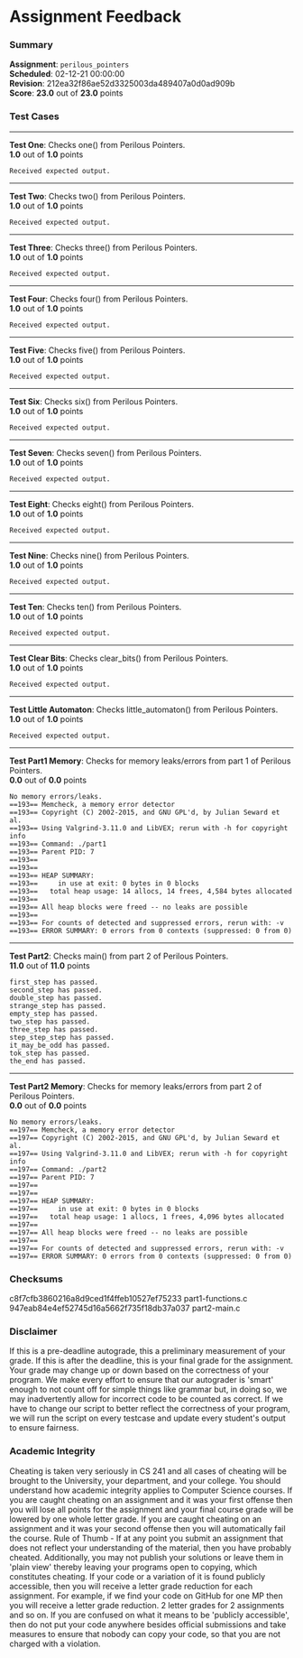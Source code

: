# Assignment Feedback

### Summary

**Assignment**: `perilous_pointers`  
**Scheduled**: 02-12-21 00:00:00  
**Revision**: 212ea32f86ae52d3325003da489407a0d0ad909b  
**Score**: **23.0** out of **23.0** points

### Test Cases
---

**Test One**: Checks one() from Perilous Pointers.  
**1.0** out of **1.0** points
```
Received expected output.
```
---

**Test Two**: Checks two() from Perilous Pointers.  
**1.0** out of **1.0** points
```
Received expected output.
```
---

**Test Three**: Checks three() from Perilous Pointers.  
**1.0** out of **1.0** points
```
Received expected output.
```
---

**Test Four**: Checks four() from Perilous Pointers.  
**1.0** out of **1.0** points
```
Received expected output.
```
---

**Test Five**: Checks five() from Perilous Pointers.  
**1.0** out of **1.0** points
```
Received expected output.
```
---

**Test Six**: Checks six() from Perilous Pointers.  
**1.0** out of **1.0** points
```
Received expected output.
```
---

**Test Seven**: Checks seven() from Perilous Pointers.  
**1.0** out of **1.0** points
```
Received expected output.
```
---

**Test Eight**: Checks eight() from Perilous Pointers.  
**1.0** out of **1.0** points
```
Received expected output.
```
---

**Test Nine**: Checks nine() from Perilous Pointers.  
**1.0** out of **1.0** points
```
Received expected output.
```
---

**Test Ten**: Checks ten() from Perilous Pointers.  
**1.0** out of **1.0** points
```
Received expected output.
```
---

**Test Clear Bits**: Checks clear_bits() from Perilous Pointers.  
**1.0** out of **1.0** points
```
Received expected output.
```
---

**Test Little Automaton**: Checks little_automaton() from Perilous Pointers.  
**1.0** out of **1.0** points
```
Received expected output.
```
---

**Test Part1 Memory**: Checks for memory leaks/errors from part 1 of Perilous Pointers.  
**0.0** out of **0.0** points
```
No memory errors/leaks.
==193== Memcheck, a memory error detector
==193== Copyright (C) 2002-2015, and GNU GPL'd, by Julian Seward et al.
==193== Using Valgrind-3.11.0 and LibVEX; rerun with -h for copyright info
==193== Command: ./part1
==193== Parent PID: 7
==193== 
==193== 
==193== HEAP SUMMARY:
==193==     in use at exit: 0 bytes in 0 blocks
==193==   total heap usage: 14 allocs, 14 frees, 4,584 bytes allocated
==193== 
==193== All heap blocks were freed -- no leaks are possible
==193== 
==193== For counts of detected and suppressed errors, rerun with: -v
==193== ERROR SUMMARY: 0 errors from 0 contexts (suppressed: 0 from 0)
```
---

**Test Part2**: Checks main() from part 2 of Perilous Pointers.  
**11.0** out of **11.0** points
```
first_step has passed.
second_step has passed.
double_step has passed.
strange_step has passed.
empty_step has passed.
two_step has passed.
three_step has passed.
step_step_step has passed.
it_may_be_odd has passed.
tok_step has passed.
the_end has passed.
```
---

**Test Part2 Memory**: Checks for memory leaks/errors from part 2 of Perilous Pointers.  
**0.0** out of **0.0** points
```
No memory errors/leaks.
==197== Memcheck, a memory error detector
==197== Copyright (C) 2002-2015, and GNU GPL'd, by Julian Seward et al.
==197== Using Valgrind-3.11.0 and LibVEX; rerun with -h for copyright info
==197== Command: ./part2
==197== Parent PID: 7
==197== 
==197== 
==197== HEAP SUMMARY:
==197==     in use at exit: 0 bytes in 0 blocks
==197==   total heap usage: 1 allocs, 1 frees, 4,096 bytes allocated
==197== 
==197== All heap blocks were freed -- no leaks are possible
==197== 
==197== For counts of detected and suppressed errors, rerun with: -v
==197== ERROR SUMMARY: 0 errors from 0 contexts (suppressed: 0 from 0)
```
### Checksums

c8f7cfb3860216a8d9ced1f4ffeb10527ef75233 part1-functions.c  
947eab84e4ef52745d16a5662f735f18db37a037 part2-main.c


### Disclaimer
If this is a pre-deadline autograde, this a preliminary measurement of your grade.
If this is after the deadline, this is your final grade for the assignment.
Your grade may change up or down based on the correctness of your program.
We make every effort to ensure that our autograder is 'smart' enough to not count off
for simple things like grammar but, in doing so, we may inadvertently allow for
incorrect code to be counted as correct.
If we have to change our script to better reflect the correctness of your program,
we will run the script on every testcase and update every student's output to ensure fairness.



### Academic Integrity
Cheating is taken very seriously in CS 241 and all cases of cheating will be brought to the University, your department, and your college.
You should understand how academic integrity applies to Computer Science courses.
If you are caught cheating on an assignment and it was your first offense then you will lose all points for the assignment and your final course
grade will be lowered by one whole letter grade. If you are caught cheating on an assignment and it was your second offense then you will automatically fail the course.
Rule of Thumb - If at any point you submit an assignment that does not reflect your understanding of the material, then you have probably cheated.
Additionally, you may not publish your solutions or leave them in 'plain view' thereby leaving your programs open to copying, which constitutes cheating.
If your code or a variation of it is found publicly accessible, then you will receive a letter grade reduction for each assignment.
For example, if we find your code on GitHub for one MP then you will receive a letter grade reduction. 2 letter grades for 2 assignments and so on.
If you are confused on what it means to be 'publicly accessible', then do not put your code anywhere besides official submissions and take measures
to ensure that nobody can copy your code, so that you are not charged with a violation.


